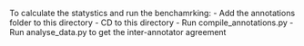 To calculate the statystics and run the benchamrking:
    - Add the annotations folder to this directory
    - CD to this directory
    - Run compile_annotations.py
    - Run analyse_data.py to get the inter-annotator agreement